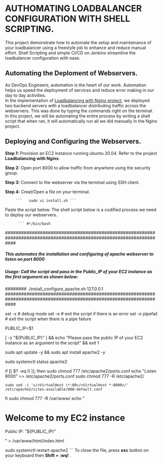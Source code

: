 # AUTHOMATING LOADBALANCER CONFIGURATION WITH SHELL SCRIPTING.
This project demonstrate how to automate the setup and maintainance of your loadbalancer using a freestyle job to enhance and reduce manual effort. Shell Scripting and simple CI/CD on Jenkins streamline the loadbalancer configuration with ease.

## Automating the Deploment of Webservers.

As DevOps Engineers, automation is the heart of our work. Automation helps us speed the deployment of services and reduce error making in our day to day activities.<br/>
In the implementation of [Loadbalancing with Nginx project](https://github.com/Saidat23/devops.pbl/edit/main/Loadbalancing%20with%20Nginx.md), we deployed two backend servers with a loadbalancer distributing traffic across the webservers. This was done by typing the commands right on the terminal.<br/>
In this project, we will be automating the entire process by writing a shell script that when ran, it will automatically run all we did manually in the Nginx project.<br/>

## Deploying and Configuring the Webservers.

**Step 1:** Provision an EC2 instance running ubuntu 20.04. Refer to the project **Loadbalancing with Nginx**.

**Step 2:** Open port 8000 to allow traffic from anywhere using the security group.

**Step 3:** Connect to the webserver via the terminal using SSH client.  

**Step 4:** Creat/Open a file on your terminal.

         ```   sudo vi install.sh ```
         
Paste the script below. The shell script below is a codified process we need to deploy our webservers.

          ``` #!/bin/bash

####################################################################################################################
##### This automates the installation and configuring of apache webserver to listen on port 8000
##### Usage: Call the script and pass in the Public_IP of your EC2 instance as the first argument as shown below:
######## ./install_configure_apache.sh 127.0.0.1
####################################################################################################################

set -x # debug mode
set -e # exit the script if there is an error
set -o pipefail # exit the script when there is a pipe failure

PUBLIC_IP=$1

[ -z "${PUBLIC_IP}" ] && echo "Please pass the public IP of your EC2 instance as an argument to the script" && exit 1

sudo apt update -y &&  sudo apt install apache2 -y

sudo systemctl status apache2

if [[ $? -eq 0 ]]; then
    sudo chmod 777 /etc/apache2/ports.conf
    echo "Listen 8000" >> /etc/apache2/ports.conf
    sudo chmod 777 -R /etc/apache2/

    sudo sed -i 's/<VirtualHost \*:80>/<VirtualHost *:8000>/' /etc/apache2/sites-available/000-default.conf

fi
sudo chmod 777 -R /var/www/
echo "<!DOCTYPE html>
        <html>
        <head>
            <title>My EC2 Instance</title>
        </head>
        <body>
            <h1>Welcome to my EC2 instance</h1>
            <p>Public IP: "${PUBLIC_IP}"</p>
        </body>
        </html>" > /var/www/html/index.html

sudo systemctl restart apache2
          ```
To close the file, press **esc** button on your keyboard then **Shift + :wq!** .       






